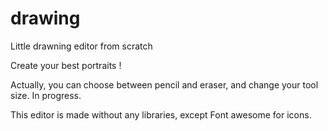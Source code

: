 # drawing
Little drawning editor from scratch

Create your best portraits !

Actually, you can choose between pencil and eraser, and change your tool size.
In progress.

This editor is made without any libraries, except Font awesome for icons.
